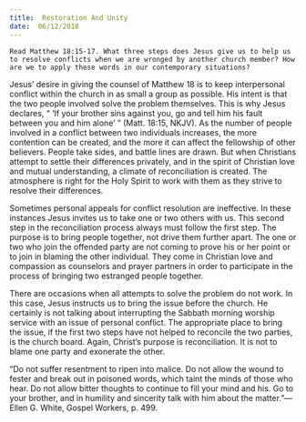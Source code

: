```yaml
---
title:  Restoration And Unity
date:  06/12/2018
---
```


`Read Matthew 18:15-17. What three steps does Jesus give us to help us to resolve conflicts when we are wronged by another church member? How are we to apply these words in our contemporary situations?`

Jesus’ desire in giving the counsel of Matthew 18 is to keep interpersonal conflict within the church in as small a group as possible. His intent is that the two people involved solve the problem themselves. This is why Jesus declares, “ ‘If your brother sins against you, go and tell him his fault between you and him alone’ ” (Matt. 18:15, NKJV). As the number of people involved in a conflict between two individuals increases, the more contention can be created, and the more it can affect the fellowship of other believers. People take sides, and battle lines are drawn. But when Christians attempt to settle their differences privately, and in the spirit of Christian love and mutual understanding, a climate of reconciliation is created. The atmosphere is right for the Holy Spirit to work with them as they strive to resolve their differences.

Sometimes personal appeals for conflict resolution are ineffective. In these instances Jesus invites us to take one or two others with us. This second step in the reconciliation process always must follow the first step. The purpose is to bring people together, not drive them further apart. The one or two who join the offended party are not coming to prove his or her point or to join in blaming the other individual. They come in Christian love and compassion as counselors and prayer partners in order to participate in the process of bringing two estranged people together.

There are occasions when all attempts to solve the problem do not work. In this case, Jesus instructs us to bring the issue before the church. He certainly is not talking about interrupting the Sabbath morning worship service with an issue of personal conflict. The appropriate place to bring the issue, if the first two steps have not helped to reconcile the two parties, is the church board. Again, Christ’s purpose is reconciliation. It is not to blame one party and exonerate the other.

“Do not suffer resentment to ripen into malice. Do not allow the wound to fester and break out in poisoned words, which taint the minds of those who hear. Do not allow bitter thoughts to continue to fill your mind and his. Go to your brother, and in humility and sincerity talk with him about the matter.”—Ellen G. White, Gospel Workers, p. 499.